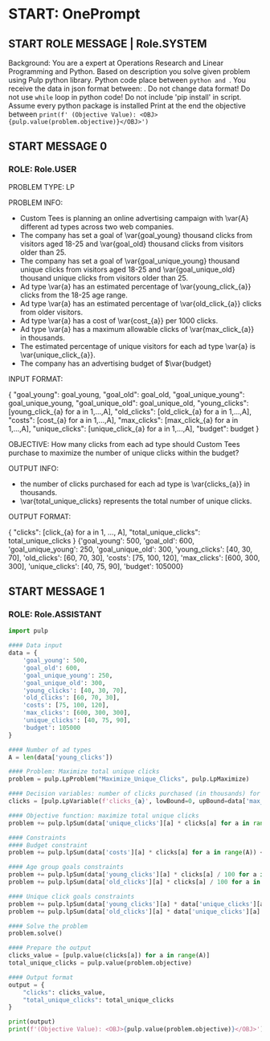 # START: OnePrompt 
## START ROLE MESSAGE | Role.SYSTEM 
Background: You are a expert at Operations Research and Linear Programming and Python. Based on description you solve given problem using Pulp python library. Python code place between ```python and ```. You receive the data in json format between: <DATA></DATA>. Do not change data format! Do not use `while` loop in python code! Do not include 'pip install' in script. Assume every python package is installed Print at the end the objective between <OBJ></OBJ> `print(f' (Objective Value): <OBJ>{pulp.value(problem.objective)}</OBJ>')`  
## START MESSAGE 0 
### ROLE: Role.USER
<DESCRIPTION>
PROBLEM TYPE: LP

PROBLEM INFO:

- Custom Tees is planning an online advertising campaign with \var{A} different ad types across two web companies.
- The company has set a goal of \var{goal_young} thousand clicks from visitors aged 18-25 and \var{goal_old} thousand clicks from visitors older than 25.
- The company has set a goal of \var{goal_unique_young} thousand unique clicks from visitors aged 18-25 and \var{goal_unique_old} thousand unique clicks from visitors older than 25.
- Ad type \var{a} has an estimated percentage of \var{young_click_{a}} clicks from the 18-25 age range.
- Ad type \var{a} has an estimated percentage of \var{old_click_{a}} clicks from older visitors.
- Ad type \var{a} has a cost of \var{cost_{a}} per 1000 clicks.
- Ad type \var{a} has a maximum allowable clicks of \var{max_click_{a}} in thousands.
- The estimated percentage of unique visitors for each ad type \var{a} is \var{unique_click_{a}}.
- The company has an advertising budget of $\var{budget}

INPUT FORMAT: 

{
    "goal_young": goal_young,
    "goal_old": goal_old,
    "goal_unique_young": goal_unique_young,
    "goal_unique_old": goal_unique_old,
    "young_clicks": [young_click_{a} for a in 1,...,A],
    "old_clicks": [old_click_{a} for a in 1,...,A],
    "costs": [cost_{a} for a in 1,...,A],
    "max_clicks": [max_click_{a} for a in 1,...,A],
    "unique_clicks": [unique_click_{a} for a in 1,...,A],
    "budget": budget
}

OBJECTIVE: How many clicks from each ad type should Custom Tees purchase to maximize the number of unique clicks within the budget?

OUTPUT INFO:

- the number of clicks purchased for each ad type is \var{clicks_{a}} in thousands.
- \var{total_unique_clicks} represents the total number of unique clicks.

OUTPUT FORMAT:

{
    "clicks": [click_{a} for a in 1, ..., A],
    "total_unique_clicks": total_unique_clicks
}
</DESCRIPTION>
<DATA>
{'goal_young': 500, 'goal_old': 600, 'goal_unique_young': 250, 'goal_unique_old': 300, 'young_clicks': [40, 30, 70], 'old_clicks': [60, 70, 30], 'costs': [75, 100, 120], 'max_clicks': [600, 300, 300], 'unique_clicks': [40, 75, 90], 'budget': 105000}</DATA>


## START MESSAGE 1 
### ROLE: Role.ASSISTANT
```python
import pulp

#### Data input
data = {
    'goal_young': 500,
    'goal_old': 600,
    'goal_unique_young': 250,
    'goal_unique_old': 300,
    'young_clicks': [40, 30, 70],
    'old_clicks': [60, 70, 30],
    'costs': [75, 100, 120],
    'max_clicks': [600, 300, 300],
    'unique_clicks': [40, 75, 90],
    'budget': 105000
}

#### Number of ad types
A = len(data['young_clicks'])

#### Problem: Maximize total unique clicks
problem = pulp.LpProblem("Maximize_Unique_Clicks", pulp.LpMaximize)

#### Decision variables: number of clicks purchased (in thousands) for each ad type
clicks = [pulp.LpVariable(f'clicks_{a}', lowBound=0, upBound=data['max_clicks'][a], cat='Continuous') for a in range(A)]

#### Objective function: maximize total unique clicks
problem += pulp.lpSum(data['unique_clicks'][a] * clicks[a] for a in range(A)), "Total_Unique_Clicks"

#### Constraints
#### Budget constraint
problem += pulp.lpSum(data['costs'][a] * clicks[a] for a in range(A)) <= data['budget'], "Budget_Constraint"

#### Age group goals constraints
problem += pulp.lpSum(data['young_clicks'][a] * clicks[a] / 100 for a in range(A)) >= data['goal_young'], "Young_Clicks_Goal"
problem += pulp.lpSum(data['old_clicks'][a] * clicks[a] / 100 for a in range(A)) >= data['goal_old'], "Old_Clicks_Goal"

#### Unique click goals constraints
problem += pulp.lpSum(data['young_clicks'][a] * data['unique_clicks'][a] * clicks[a] / 10000 for a in range(A)) >= data['goal_unique_young'], "Unique_Young_Clicks_Goal"
problem += pulp.lpSum(data['old_clicks'][a] * data['unique_clicks'][a] * clicks[a] / 10000 for a in range(A)) >= data['goal_unique_old'], "Unique_Old_Clicks_Goal"

#### Solve the problem
problem.solve()

#### Prepare the output
clicks_value = [pulp.value(clicks[a]) for a in range(A)]
total_unique_clicks = pulp.value(problem.objective)

#### Output format
output = {
    "clicks": clicks_value,
    "total_unique_clicks": total_unique_clicks
}

print(output)
print(f'(Objective Value): <OBJ>{pulp.value(problem.objective)}</OBJ>')
```

